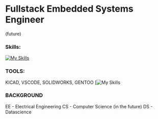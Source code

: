 # Fullstack Embedded Systems Engineer
(future)
### Skills: 
[![My Skills](https://skillicons.dev/icons?i=js,html,css,cpp,py,java,vue,js)](https://skillicons.dev)
### TOOLS:
KICAD, VSCODE, SOLIDWORKS, GENTOO [![My Skills](https://skillicons.dev/icons?i=linux)


### BACKGROUND
EE - Electrical Engineering
CS - Computer Science
(in the future)
DS - Datascience 

